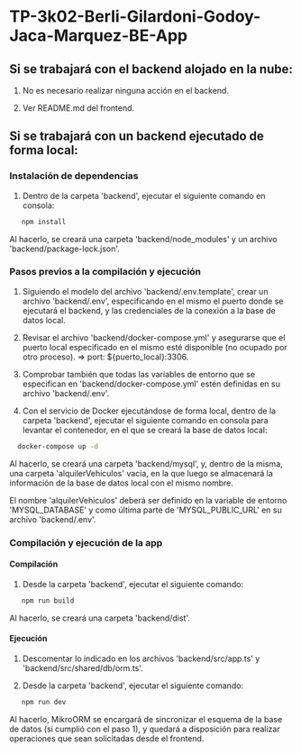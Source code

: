# TP-3k02-Berli-Gilardoni-Godoy-Jaca-Marquez-BE-App

## Si se trabajará con el backend alojado en la nube:

1. No es necesario realizar ninguna acción en el backend.

2. Ver README.md del frontend.

## Si se trabajará con un backend ejecutado de forma local:

### Instalación de dependencias

1. Dentro de la carpeta 'backend', ejecutar el siguiente comando en consola:

```bash
   npm install
```

Al hacerlo, se creará una carpeta 'backend/node_modules' y un archivo 'backend/package-lock.json'.

### Pasos previos a la compilación y ejecución

1. Siguiendo el modelo del archivo 'backend/.env.template', crear un archivo 'backend/.env', especificando en el mismo el puerto donde se ejecutará el backend, y las credenciales de la conexión a la base de datos local.

2. Revisar el archivo 'backend/docker-compose.yml' y asegurarse que el puerto local especificado en el mismo esté disponible (no ocupado por otro proceso).
   => port: ${puerto_local}:3306.

3. Comprobar también que todas las variables de entorno que se especifican en 'backend/docker-compose.yml' estén definidas en su archivo 'backend/.env'.

4. Con el servicio de Docker ejecutándose de forma local, dentro de la carpeta 'backend', ejecutar el siguiente comando en consola para levantar el contenedor, en el que se creará la base de datos local:

```bash
  docker-compose up -d
```

Al hacerlo, se creará una carpeta 'backend/mysql', y, dentro de la misma, una carpeta 'alquilerVehiculos' vacía, en la que luego se almacenará la información de la base de datos local con el mismo nombre.

El nombre 'alquilerVehiculos' deberá ser definido en la variable de entorno 'MYSQL_DATABASE' y como última parte de 'MYSQL_PUBLIC_URL' en su archivo 'backend/.env'.

### Compilación y ejecución de la app

#### Compilación

1. Desde la carpeta 'backend', ejecutar el siguiente comando:

```bash
   npm run build
```

Al hacerlo, se creará una carpeta 'backend/dist'.

#### Ejecución

1. Descomentar lo indicado en los archivos 'backend/src/app.ts' y 'backend/src/shared/db/orm.ts'.

2. Desde la carpeta 'backend', ejecutar el siguiente comando:

```bash
   npm run dev
```

Al hacerlo, MikroORM se encargará de sincronizar el esquema de la base de datos (si cumplió con el paso 1), y quedará a disposición para realizar operaciones que sean solicitadas desde el frontend.
